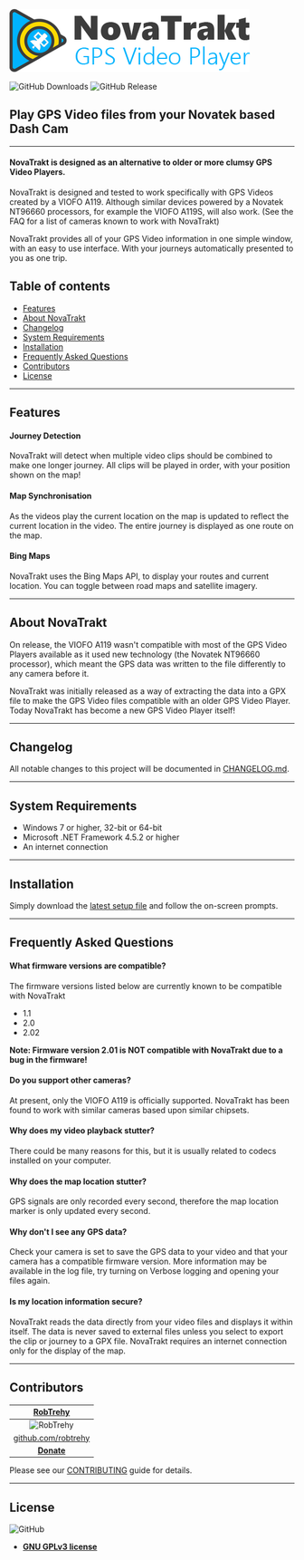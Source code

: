 ![NovaTrakt - GPS Video Player](Logos/NovaTrakt_FullLogo_Horizontal.png)

![GitHub Downloads](https://img.shields.io/github/downloads/RobTrehy/NovaTrakt/latest/total.svg)
![GitHub Release](https://img.shields.io/github/release/RobTrehy/NovaTrakt.svg)

## Play GPS Video files from your Novatek based Dash Cam

----
#### NovaTrakt is designed as an alternative to older or more clumsy GPS Video Players.
NovaTrakt is designed and tested to work specifically with GPS Videos created by a VIOFO A119. Although similar devices powered by a Novatek NT96660 processors, for example the VIOFO A119S, will also work.
(See the FAQ for a list of cameras known to work with NovaTrakt)

NovaTrakt provides all of your GPS Video information in one simple window, with an easy to use interface.
 With your journeys automatically presented to you as one trip.


## Table of contents
- [Features](#features)
- [About NovaTrakt](#about-novatrakt)
- [Changelog](#changelog)
- [System Requirements](#system-requirements)
- [Installation](#installation)
- [Frequently Asked Questions](#frequently-asked-questions)
- [Contributors](#contributors)
- [License](#license)


----
## Features

#### Journey Detection
NovaTrakt will detect when multiple video clips should be combined to make one longer journey. All clips will be played in order, with your position shown on the map!

#### Map Synchronisation
As the videos play the current location on the map is updated to reflect the current location in the video. The entire journey is displayed as one route on the map.

#### Bing Maps
NovaTrakt uses the Bing Maps API, to display your routes and current location. You can toggle between road maps and satellite imagery.


----
## About NovaTrakt
On release, the VIOFO A119 wasn't compatible with most of the GPS Video Players available as it used new technology (the Novatek NT96660 processor), which meant the GPS data was written to the file differently to any camera before it.

NovaTrakt was initially released as a way of extracting the data into a GPX file to make the GPS Video files compatible with an older GPS Video Player. Today NovaTrakt has become a new GPS Video Player itself!


----
## Changelog
All notable changes to this project will be documented in [CHANGELOG.md](CHANGELOG.md).


----
## System Requirements
- Windows 7 or higher, 32-bit or 64-bit
- Microsoft .NET Framework 4.5.2 or higher
- An internet connection


----
## Installation
Simply download the [latest setup file]([Downloads/NovaTrakt-3.1.0.19070_setup.exe](https://github.com/RobTrehy/NovaTrakt/releases/latest)) and follow the on-screen prompts.


----
## Frequently Asked Questions

#### What firmware versions are compatible?
The firmware versions listed below are currently known to be compatible with NovaTrakt

- 1.1
- 2.0
- 2.02

__Note: Firmware version 2.01 is NOT compatible with NovaTrakt due to a bug in the firmware!__

#### Do you support other cameras?
At present, only the VIOFO A119 is officially supported. 
NovaTrakt has been found to work with similar cameras based upon similar chipsets.

#### Why does my video playback stutter?
There could be many reasons for this, but it is usually related to codecs installed on your computer.

#### Why does the map location stutter?
GPS signals are only recorded every second, therefore the map location marker is only updated every second.

#### Why don't I see any GPS data?
Check your camera is set to save the GPS data to your video and that your camera has a compatible firmware version.
More information may be available in the log file, try turning on Verbose logging and opening your files again.

#### Is my location information secure?
NovaTrakt reads the data directly from your video files and displays it within itself. The data is never saved to external files unless you select to export the clip or journey to a GPX file.
NovaTrakt requires an internet connection only for the display of the map.

----
## Contributors
|**[RobTrehy](http://rob.trehy.co.uk)**|
|:--:|
|![RobTrehy](https://avatars3.githubusercontent.com/u/13102009?s=150)|
|[github.com/robtrehy](https://github.com/robtrehy)|
|**[Donate](https://paypal.me/RobTrehy)**|

Please see our [CONTRIBUTING](.github/CONTRIBUTING.md) guide for details.

----
## License
![GitHub](https://img.shields.io/github/license/RobTrehy/NovaTrakt.svg)

- **[GNU GPLv3 license](LICENSE.md)**